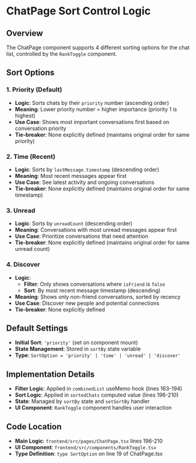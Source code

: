 # ChatPage Sort Control Logic

## Overview
The ChatPage component supports 4 different sorting options for the chat list, controlled by the `RankToggle` component.

## Sort Options

### 1. **Priority** (Default)
- **Logic**: Sorts chats by their `priority` number (ascending order)
- **Meaning**: Lower priority number = higher importance (priority 1 is highest)
- **Use Case**: Shows most important conversations first based on conversation priority
- **Tie-breaker**: None explicitly defined (maintains original order for same priority)

### 2. **Time** (Recent)
- **Logic**: Sorts by `lastMessage.timestamp` (descending order)
- **Meaning**: Most recent messages appear first
- **Use Case**: See latest activity and ongoing conversations
- **Tie-breaker**: None explicitly defined (maintains original order for same timestamp)

### 3. **Unread**
- **Logic**: Sorts by `unreadCount` (descending order)
- **Meaning**: Conversations with most unread messages appear first
- **Use Case**: Prioritize conversations that need attention
- **Tie-breaker**: None explicitly defined (maintains original order for same unread count)

### 4. **Discover**
- **Logic**: 
  - **Filter**: Only shows conversations where `isFriend` is `false`
  - **Sort**: By most recent message timestamp (descending)
- **Meaning**: Shows only non-friend conversations, sorted by recency
- **Use Case**: Discover new people and potential connections
- **Tie-breaker**: None explicitly defined

## Default Settings
- **Initial Sort**: `'priority'` (set on component mount)
- **State Management**: Stored in `sortBy` state variable
- **Type**: `SortOption = 'priority' | 'time' | 'unread' | 'discover'`

## Implementation Details
- **Filter Logic**: Applied in `combinedList` useMemo hook (lines 163-194)
- **Sort Logic**: Applied in `sortedChats` computed value (lines 196-210)
- **State**: Managed by `sortBy` state and `setSortBy` handler
- **UI Component**: `RankToggle` component handles user interaction

## Code Location
- **Main Logic**: `frontend/src/pages/ChatPage.tsx` lines 196-210
- **UI Component**: `frontend/src/components/RankToggle.tsx`
- **Type Definition**: `type SortOption` on line 19 of ChatPage.tsx
